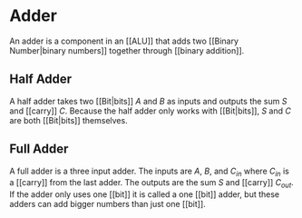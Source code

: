 # Adder
An adder is a component in an [[ALU]] that adds two [[Binary Number|binary numbers]] together through [[binary addition]].

## Half Adder
A half adder takes two [[Bit|bits]] $A$ and $B$ as inputs and outputs the sum $S$ and [[carry]] $C$. Because the half adder only works with [[Bit|bits]], $S$ and $C$ are both [[Bit|bits]] themselves.

## Full Adder
A full adder is a three input adder. The inputs are $A$, $B$, and $C_{in}$ where $C_{in}$ is a [[carry]] from the last adder. The outputs are the sum $S$ and [[carry]] $C_{out}$. If the adder only uses one [[bit]] it is called a one [[bit]] adder, but these adders can add bigger numbers than just one [[bit]].
